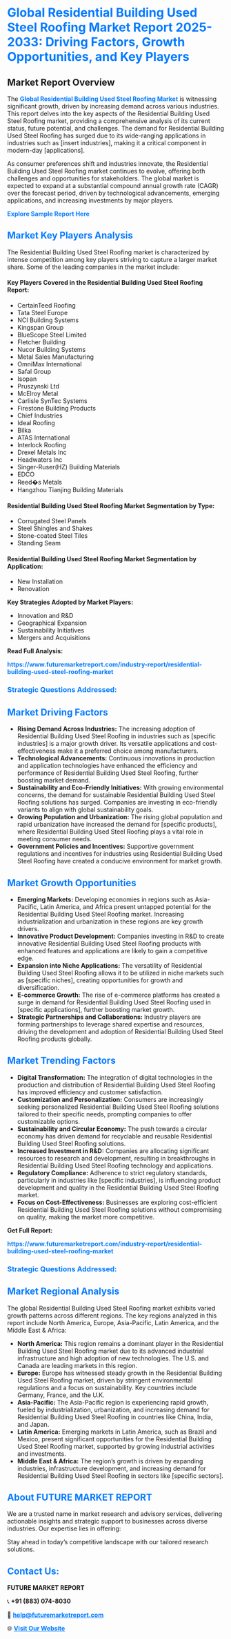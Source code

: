 <h1 style="color: #007BFF;">Global Residential Building Used Steel Roofing Market Report 2025-2033: Driving Factors, Growth Opportunities, and Key Players</h1>

<section id="overview">
<h2>Market Report Overview</h2>
<p>The <a href="https://www.futuremarketreport.com/industry-report/residential-building-used-steel-roofing-market" style="color: #007BFF; text-decoration: none;"><strong>Global Residential Building Used Steel Roofing Market</strong></a> is witnessing significant growth, driven by increasing demand across various industries. This report delves into the key aspects of the Residential Building Used Steel Roofing market, providing a comprehensive analysis of its current status, future potential, and challenges. The demand for Residential Building Used Steel Roofing has surged due to its wide-ranging applications in industries such as [insert industries], making it a critical component in modern-day [applications].</p>
<p>As consumer preferences shift and industries innovate, the Residential Building Used Steel Roofing market continues to evolve, offering both challenges and opportunities for stakeholders. The global market is expected to expand at a substantial compound annual growth rate (CAGR) over the forecast period, driven by technological advancements, emerging applications, and increasing investments by major players.</p>
</section>

<section id="overview">
<p><a href="https://www.futuremarketreport.com/request-sample/reportId=43073" style="color: #007BFF; text-decoration: none;"><strong>Explore Sample Report Here</strong></a></p>
</section>

<section id="key-players">
<h2 style="color: #007BFF;">Market Key Players Analysis</h2>
<p>The Residential Building Used Steel Roofing market is characterized by intense competition among key players striving to capture a larger market share. Some of the leading companies in the market include:</p>
<h4>Key Players Covered in the Residential Building Used Steel Roofing Report:</h4>
<ul><li>CertainTeed Roofing</li><li>Tata Steel Europe</li><li>NCI Building Systems</li><li>Kingspan Group</li><li>BlueScope Steel Limited</li><li>Fletcher Building</li><li>Nucor Building Systems</li><li>Metal Sales Manufacturing</li><li>OmniMax International</li><li>Safal Group</li><li>Isopan</li><li>Pruszynski Ltd</li><li>McElroy Metal</li><li>Carlisle SynTec Systems</li><li>Firestone Building Products</li><li>Chief Industries</li><li>Ideal Roofing</li><li>Bilka</li><li>ATAS International</li><li>Interlock Roofing</li><li>Drexel Metals Inc</li><li>Headwaters Inc</li><li>Singer-Ruser(HZ) Building Materials</li><li>EDCO</li><li>Reed�s Metals</li><li>Hangzhou Tianjing Building Materials</li></ul>
<h4>Residential Building Used Steel Roofing Market Segmentation by Type:</h4>
<ul><li>Corrugated Steel Panels</li><li>Steel Shingles and Shakes</li><li>Stone-coated Steel Tiles</li><li>Standing Seam</li></ul>

<h4>Residential Building Used Steel Roofing Market Segmentation by Application:</h4>
<ul><li>New Installation</li><li>Renovation</li></ul>
<p><strong>Key Strategies Adopted by Market Players:</strong></p>
<ul>
<li>Innovation and R&D</li>
<li>Geographical Expansion</li>
<li>Sustainability Initiatives</li>
<li>Mergers and Acquisitions</li>
</ul>
</section>

<section>
<p><strong>Read Full Analysis: </strong></p><a href="https://www.futuremarketreport.com/industry-report/residential-building-used-steel-roofing-market" style="color: #007BFF; text-decoration: none;"><strong>https://www.futuremarketreport.com/industry-report/residential-building-used-steel-roofing-market</strong></a>
<h3 style="color: #007BFF;">Strategic Questions Addressed:</h3>
</section>

<section id="driving-factors">
<h2 style="color: #007BFF;">Market Driving Factors</h2>
<ul>
<li><strong>Rising Demand Across Industries:</strong> The increasing adoption of Residential Building Used Steel Roofing in industries such as [specific industries] is a major growth driver. Its versatile applications and cost-effectiveness make it a preferred choice among manufacturers.</li>
<li><strong>Technological Advancements:</strong> Continuous innovations in production and application technologies have enhanced the efficiency and performance of Residential Building Used Steel Roofing, further boosting market demand.</li>
<li><strong>Sustainability and Eco-Friendly Initiatives:</strong> With growing environmental concerns, the demand for sustainable Residential Building Used Steel Roofing solutions has surged. Companies are investing in eco-friendly variants to align with global sustainability goals.</li>
<li><strong>Growing Population and Urbanization:</strong> The rising global population and rapid urbanization have increased the demand for [specific products], where Residential Building Used Steel Roofing plays a vital role in meeting consumer needs.</li>
<li><strong>Government Policies and Incentives:</strong> Supportive government regulations and incentives for industries using Residential Building Used Steel Roofing have created a conducive environment for market growth.</li>
</ul>
</section>

<section id="growth-opportunities">
<h2 style="color: #007BFF;">Market Growth Opportunities</h2>
<ul>
<li><strong>Emerging Markets:</strong> Developing economies in regions such as Asia-Pacific, Latin America, and Africa present untapped potential for the Residential Building Used Steel Roofing market. Increasing industrialization and urbanization in these regions are key growth drivers.</li>
<li><strong>Innovative Product Development:</strong> Companies investing in R&D to create innovative Residential Building Used Steel Roofing products with enhanced features and applications are likely to gain a competitive edge.</li>
<li><strong>Expansion into Niche Applications:</strong> The versatility of Residential Building Used Steel Roofing allows it to be utilized in niche markets such as [specific niches], creating opportunities for growth and diversification.</li>
<li><strong>E-commerce Growth:</strong> The rise of e-commerce platforms has created a surge in demand for Residential Building Used Steel Roofing used in [specific applications], further boosting market growth.</li>
<li><strong>Strategic Partnerships and Collaborations:</strong> Industry players are forming partnerships to leverage shared expertise and resources, driving the development and adoption of Residential Building Used Steel Roofing products globally.</li>
</ul>
</section>

<section id="trending-factors">
<h2 style="color: #007BFF;">Market Trending Factors</h2>
<ul>
<li><strong>Digital Transformation:</strong> The integration of digital technologies in the production and distribution of Residential Building Used Steel Roofing has improved efficiency and customer satisfaction.</li>
<li><strong>Customization and Personalization:</strong> Consumers are increasingly seeking personalized Residential Building Used Steel Roofing solutions tailored to their specific needs, prompting companies to offer customizable options.</li>
<li><strong>Sustainability and Circular Economy:</strong> The push towards a circular economy has driven demand for recyclable and reusable Residential Building Used Steel Roofing solutions.</li>
<li><strong>Increased Investment in R&D:</strong> Companies are allocating significant resources to research and development, resulting in breakthroughs in Residential Building Used Steel Roofing technology and applications.</li>
<li><strong>Regulatory Compliance:</strong> Adherence to strict regulatory standards, particularly in industries like [specific industries], is influencing product development and quality in the Residential Building Used Steel Roofing market.</li>
<li><strong>Focus on Cost-Effectiveness:</strong> Businesses are exploring cost-efficient Residential Building Used Steel Roofing solutions without compromising on quality, making the market more competitive.</li>
</ul>
</section>

<section>
<p><strong>Get Full Report: </strong></p><a href="https://www.futuremarketreport.com/industry-report/residential-building-used-steel-roofing-market" style="color: #007BFF; text-decoration: none;"><strong>https://www.futuremarketreport.com/industry-report/residential-building-used-steel-roofing-market</strong></a>
<h3 style="color: #007BFF;">Strategic Questions Addressed:</h3>
</section>


<section id="regional-analysis">
<h2 style="color: #007BFF;">Market Regional Analysis</h2>
<p>The global Residential Building Used Steel Roofing market exhibits varied growth patterns across different regions. The key regions analyzed in this report include North America, Europe, Asia-Pacific, Latin America, and the Middle East & Africa:</p>
<ul>
<li><strong>North America:</strong> This region remains a dominant player in the Residential Building Used Steel Roofing market due to its advanced industrial infrastructure and high adoption of new technologies. The U.S. and Canada are leading markets in this region.</li>
<li><strong>Europe:</strong> Europe has witnessed steady growth in the Residential Building Used Steel Roofing market, driven by stringent environmental regulations and a focus on sustainability. Key countries include Germany, France, and the U.K.</li>
<li><strong>Asia-Pacific:</strong> The Asia-Pacific region is experiencing rapid growth, fueled by industrialization, urbanization, and increasing demand for Residential Building Used Steel Roofing in countries like China, India, and Japan.</li>
<li><strong>Latin America:</strong> Emerging markets in Latin America, such as Brazil and Mexico, present significant opportunities for the Residential Building Used Steel Roofing market, supported by growing industrial activities and investments.</li>
<li><strong>Middle East & Africa:</strong> The region’s growth is driven by expanding industries, infrastructure development, and increasing demand for Residential Building Used Steel Roofing in sectors like [specific sectors].</li>
</ul>
</section>

<footer>
<h2 style="color: #007BFF;">About FUTURE MARKET REPORT</h2>
<p>We are a trusted name in market research and advisory services, delivering actionable insights and strategic support to businesses across diverse industries. Our expertise lies in offering:</p>

<p>Stay ahead in today’s competitive landscape with our tailored research solutions.</p>

<h2 style="color: #007BFF;">Contact Us:</h2>
<p><strong>FUTURE MARKET REPORT</strong></p>
<p>📞 <strong>+91 (883) 074-8030</strong></p>
<p>📧 <strong><a href="mailto:help@futuremarketreport.com" style="color: #007BFF;">help@futuremarketreport.com</a></strong></p>
<p>🌐 <strong><a href="https://www.futuremarketreport.com/" style="color: #007BFF;">Visit Our Website</a></strong></p>
</footer>